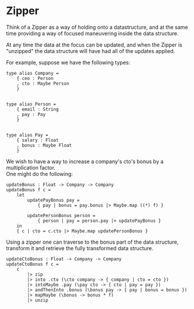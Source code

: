 # Zipper

Think of a Zipper as a way of holding onto a datastructure, 
and at the same time providing a way of focused maneuvering inside the data structure. 

At any time the data at the focus can be updated, and when the Zipper is "unzipped" the
data structure will have had all of the updates applied.


For example, suppose we have the following types:
```
type alias Company =
    { ceo : Person
    , cto : Maybe Person
    }


type alias Person =
    { email : String
    , pay : Pay
    }


type alias Pay =
    { salary : Float
    , bonus : Maybe Float
    }

```

We wish to have a way to increase a company's cto's bonus by a multiplication factor.  
One might do the following:

```
updateBonus : Float -> Company -> Company
updateBonus f c =
    let
        updatePayBonus pay =
            { pay | bonus = pay.bonus |> Maybe.map ((*) f) }

        updatePersonBonus person =
            { person | pay = person.pay |> updatePayBonus }
    in
    { c | cto = c.cto |> Maybe.map updatePersonBonus }

```

Using a zipper one can traverse to the bonus part of the data structure, transform it and
retrieve the fully transformed data structure. 

```
updateCtoBonus : Float -> Company -> Company
updateCtoBonus f c =
    c
        |> zip
        |> into .cto (\cto company -> { company | cto = cto })
        |> intoMaybe .pay (\pay cto -> { cto | pay = pay })
        |> andThenInto .bonus (\bonus pay -> { pay | bonus = bonus })
        |> mapMaybe (\bonus -> bonus * f)
        |> unzip
```